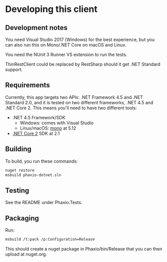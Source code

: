 ﻿# Developing this client

## Development notes

You need Visual Studio 2017 (Windows) for the best experience, but you can also run this on Mono/.NET Core on macOS and Linux.

You need the NUnit 3 Runner VS extension to run the tests.

ThinRestClient could be replaced by RestSharp should it get .NET Standard support.

## Requirements 

Currently, this app targets two APIs: .NET Framework 4.5 and .NET Standard 2.0, and it is tested on two different frameworks, .NET 4.5 and .NET Core 2. This means you'll need to have two different tools:

- .NET 4.5 Framework/SDK
  - Windows: comes with Visual Studio
  - Linux/macOS: [mono](https://www.mono-project.com/download/stable/) at 5.12
- [.NET Core 2](https://www.microsoft.com/net/download) SDK at 2.1

## Building

To build, you run these commands:

```sh
nuget restore
msbuild phaxio-dotnet.sln
```

## Testing

See the README under Phaxio.Tests.

## Packaging

Run: 

```sh
msbuild /t:pack /p:Configuration=Release
```

This should create a nuget package in Phaxio/bin/Release that you can then upload at nuget.org.